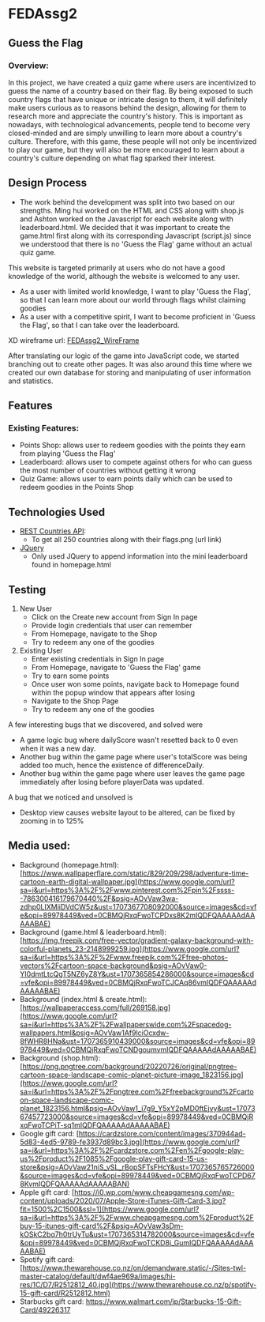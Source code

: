 # FEDAssg2
## Guess the Flag
### Overview:
In this project, we have created a quiz game where users are incentivized to guess the name of a country based on their flag. By being exposed to such country flags
that have unique or intricate design to them, it will definitely make users curious as to reasons behind the design, allowing for them to research more and appreciate
the country's history. This is important as nowadays, with technological advancements, people tend to become very closed-minded and are simply unwilling to learn more about
a country's culture. Therefore, with this game, these people will not only be incentivized to play our game, but they will also be more encouraged to learn about a country's
culture depending on what flag sparked their interest.


## Design Process
- The work behind the development was split into two based on our strengths. Ming hui worked on the HTML and CSS along with shop.js and Ashton worked on the Javascript for each website along with leaderboard.html.
  We decided that it was important to create the game.html first along with its corresponding Javascript (script.js) since we understood that there is no 'Guess the Flag' game without an actual quiz game.


This website is targeted primarily at users who do not have a good knowledge of the world, although the website is welcomed to any user.

- As a user with limited world knowledge, I want to play 'Guess the Flag', so that I can learn more about our world through flags whilst claiming goodies
- As a user with a competitive spirit, I want to become proficient in 'Guess the Flag', so that I can take over the leaderboard.

XD wireframe url: [FEDAssg2_WireFrame](https://xd.adobe.com/view/38cc78b6-c8e0-42c5-8817-e01886437634-6d9f/)

After translating our logic of the game into JavaScript code, we started branching out to create other pages. It was also around this time where we created our own database
for storing and manipulating of user information and statistics. 

## Features
### Existing Features:
- Points Shop: allows user to redeem goodies with the points they earn from playing 'Guess the Flag'
- Leaderboard: allows user to compete against others for who can guess the most number of countries without getting it wrong
- Quiz Game: allows user to earn points daily which can be used to redeem goodies in the Points Shop

## Technologies Used
- [REST Countries API](https://restcountries.com/v3.1/all): 
  - To get all 250 countries along with their flags.png (url link)
- [JQuery](https://jquery.com)
  - Only used JQuery to append information into the mini leaderboard found in homepage.html

## Testing
1. New User
    - Click on the Create new account from Sign In page
    - Provide login credentials that user can remember
    - From Homepage, navigate to the Shop
    - Try to redeem any one of the goodies
2. Existing User
    - Enter existing credentials in Sign In page
    - From Homepage, navigate to 'Guess the Flag' game
    - Try to earn some points
    - Once user won some points, navigate back to Homepage found within the popup window that appears after losing
    - Navigate to the Shop Page
    - Try to redeem any one of the goodies

A few interesting bugs that we discovered, and solved were
  - A game logic bug where dailyScore wasn't resetted back to 0 even when it was a new day.
  - Another bug within the game page where user's totalScore was being added too much, hence the existence of differenceDaily.
  - Another bug within the game page where user leaves the game page immediately after losing before playerData was updated.

A bug that we noticed and unsolved is
  - Desktop view causes website layout to be altered, can be fixed by zooming in to 125%



## Media used:
- Background (homepage.html): [https://www.wallpaperflare.com/static/829/209/298/adventure-time-cartoon-earth-digital-wallpaper.jpg](https://www.google.com/url?sa=i&url=https%3A%2F%2Fwww.pinterest.com%2Fpin%2Fssss--786300416179670440%2F&psig=AOvVaw3wa-zdhp0LIXMiiDVdCW5z&ust=1707367708092000&source=images&cd=vfe&opi=89978449&ved=0CBMQjRxqFwoTCPDxs8K2mIQDFQAAAAAdAAAAABAE)
- Background (game.html & leaderboard.html): [https://img.freepik.com/free-vector/gradient-galaxy-background-with-colorful-planets_23-2148999259.jpg](https://www.google.com/url?sa=i&url=https%3A%2F%2Fwww.freepik.com%2Ffree-photos-vectors%2Fcartoon-space-background&psig=AOvVaw0-YI0dmtLtcQgT5NZ6yZ8Y&ust=1707365854286000&source=images&cd=vfe&opi=89978449&ved=0CBMQjRxqFwoTCJCAq86vmIQDFQAAAAAdAAAAABAE)
- Background (index.html & create.html): [https://wallpaperaccess.com/full/269158.jpg](https://www.google.com/url?sa=i&url=https%3A%2F%2Fwallpaperswide.com%2Fspacedog-wallpapers.html&psig=AOvVaw1Af9lciOcxdw-8fWHR8HNa&ust=1707365910439000&source=images&cd=vfe&opi=89978449&ved=0CBMQjRxqFwoTCNDgoumvmIQDFQAAAAAdAAAAABAE)
- Background (shop.html): [https://png.pngtree.com/background/20220726/original/pngtree-cartoon-space-landscape-comic-planet-picture-image_1823156.jpg](https://www.google.com/url?sa=i&url=https%3A%2F%2Fpngtree.com%2Ffreebackground%2Fcartoon-space-landscape-comic-planet_1823156.html&psig=AOvVaw1_i7g9_Y5xY2pMD0ftEjvy&ust=1707367457723000&source=images&cd=vfe&opi=89978449&ved=0CBMQjRxqFwoTCPiT-sq1mIQDFQAAAAAdAAAAABAE)
- Google gift card: [https://cardzstore.com/content/images/370944ad-5d83-4ed5-9789-fe3937d89bc3.jpg](https://www.google.com/url?sa=i&url=https%3A%2F%2Fcardzstore.com%2Fen%2Fgoogle-play-us%2Fproduct%2F1085%2Fgoogle-play-gift-card-15-us-store&psig=AOvVaw21niS_vSL_rBopSFTsFHcY&ust=1707365765726000&source=images&cd=vfe&opi=89978449&ved=0CBMQjRxqFwoTCPD678KvmIQDFQAAAAAdAAAAABAN)
- Apple gift card: [https://i0.wp.com/www.cheapgamesng.com/wp-content/uploads/2020/07/Apple-Store-iTunes-Gift-Card-3.jpg?fit=1500%2C1500&ssl=1](https://www.google.com/url?sa=i&url=https%3A%2F%2Fwww.cheapgamesng.com%2Fproduct%2Fbuy-15-itunes-gift-card%2F&psig=AOvVaw3sDm-kOSkC2bq7h0trUyTu&ust=1707365314782000&source=images&cd=vfe&opi=89978449&ved=0CBMQjRxqFwoTCKD8j_GumIQDFQAAAAAdAAAAABAE)
- Spotify gift card: [https://www.thewarehouse.co.nz/on/demandware.static/-/Sites-twl-master-catalog/default/dwf4ae969a/images/hi-res/1C/D7/R2512812_40.jpg](https://www.thewarehouse.co.nz/p/spotify-15-gift-card/R2512812.html)
- Starbucks gift card: https://www.walmart.com/ip/Starbucks-15-Gift-Card/49226317


